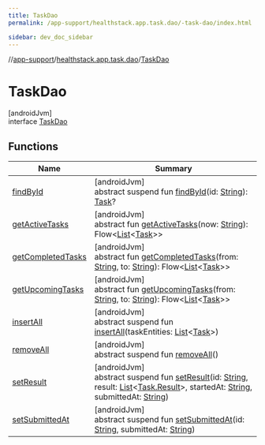 ```yaml
---
title: TaskDao
permalink: /app-support/healthstack.app.task.dao/-task-dao/index.html

sidebar: dev_doc_sidebar
---
```

//[app-support](../../../index.html)/[healthstack.app.task.dao](../index.html)/[TaskDao](index.html)



# TaskDao



[androidJvm]\
interface [TaskDao](index.html)



## Functions


| Name | Summary |
|---|---|
| [findById](find-by-id.html) | [androidJvm]<br>abstract suspend fun [findById](find-by-id.html)(id: [String](https://kotlinlang.org/api/latest/jvm/stdlib/kotlin/-string/index.html)): [Task](../../healthstack.app.task.entity/-task/index.html)? |
| [getActiveTasks](get-active-tasks.html) | [androidJvm]<br>abstract fun [getActiveTasks](get-active-tasks.html)(now: [String](https://kotlinlang.org/api/latest/jvm/stdlib/kotlin/-string/index.html)): Flow&lt;[List](https://kotlinlang.org/api/latest/jvm/stdlib/kotlin.collections/-list/index.html)&lt;[Task](../../healthstack.app.task.entity/-task/index.html)&gt;&gt; |
| [getCompletedTasks](get-completed-tasks.html) | [androidJvm]<br>abstract fun [getCompletedTasks](get-completed-tasks.html)(from: [String](https://kotlinlang.org/api/latest/jvm/stdlib/kotlin/-string/index.html), to: [String](https://kotlinlang.org/api/latest/jvm/stdlib/kotlin/-string/index.html)): Flow&lt;[List](https://kotlinlang.org/api/latest/jvm/stdlib/kotlin.collections/-list/index.html)&lt;[Task](../../healthstack.app.task.entity/-task/index.html)&gt;&gt; |
| [getUpcomingTasks](get-upcoming-tasks.html) | [androidJvm]<br>abstract fun [getUpcomingTasks](get-upcoming-tasks.html)(from: [String](https://kotlinlang.org/api/latest/jvm/stdlib/kotlin/-string/index.html), to: [String](https://kotlinlang.org/api/latest/jvm/stdlib/kotlin/-string/index.html)): Flow&lt;[List](https://kotlinlang.org/api/latest/jvm/stdlib/kotlin.collections/-list/index.html)&lt;[Task](../../healthstack.app.task.entity/-task/index.html)&gt;&gt; |
| [insertAll](insert-all.html) | [androidJvm]<br>abstract suspend fun [insertAll](insert-all.html)(taskEntities: [List](https://kotlinlang.org/api/latest/jvm/stdlib/kotlin.collections/-list/index.html)&lt;[Task](../../healthstack.app.task.entity/-task/index.html)&gt;) |
| [removeAll](remove-all.html) | [androidJvm]<br>abstract suspend fun [removeAll](remove-all.html)() |
| [setResult](set-result.html) | [androidJvm]<br>abstract suspend fun [setResult](set-result.html)(id: [String](https://kotlinlang.org/api/latest/jvm/stdlib/kotlin/-string/index.html), result: [List](https://kotlinlang.org/api/latest/jvm/stdlib/kotlin.collections/-list/index.html)&lt;[Task.Result](../../healthstack.app.task.entity/-task/-result/index.html)&gt;, startedAt: [String](https://kotlinlang.org/api/latest/jvm/stdlib/kotlin/-string/index.html), submittedAt: [String](https://kotlinlang.org/api/latest/jvm/stdlib/kotlin/-string/index.html)) |
| [setSubmittedAt](set-submitted-at.html) | [androidJvm]<br>abstract suspend fun [setSubmittedAt](set-submitted-at.html)(id: [String](https://kotlinlang.org/api/latest/jvm/stdlib/kotlin/-string/index.html), submittedAt: [String](https://kotlinlang.org/api/latest/jvm/stdlib/kotlin/-string/index.html)) |

